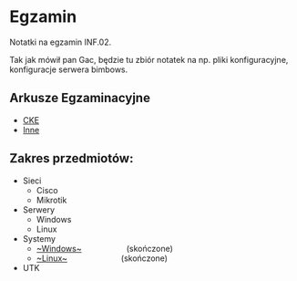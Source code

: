 # Egzamin
Notatki na egzamin INF.02.

Tak jak mówił pan Gac, będzie tu zbiór notatek na np. pliki konfiguracyjne, konfiguracje serwera bimbows.

## Arkusze Egzaminacyjne
- [CKE](https://arkusze.pl/egzamin-zawodowy-kwalifikacja-inf-02/)
- [Inne](https://egzamin-informatyk.pl/arkusze-praktyczne-inf02-ee08-sprzet-systemy-sieci/)

## Zakres przedmiotów:

- Sieci
  - Cisco
  - Mikrotik
- Serwery
  - Windows
  - Linux   
- Systemy
  - [~Windows~](./Systemy/Windows.md/#mapa) $~~~~~~~~~~~~~~~~~~$ (skończone)
  - [~Linux~](./Systemy/Linux.md/#mapa) $~~~~~~~~~~~~~~~~~~~~~~$ (skończone)
- UTK
